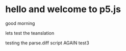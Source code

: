 # hello and welcome to p5.js
 
good morning

lets test the teanslation

testing the parse.diff script AGAIN
test3